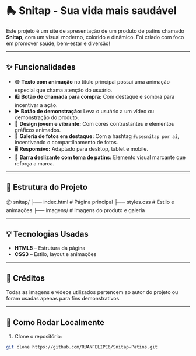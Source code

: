 # 🛼 Snitap - Sua vida mais saudável

Este projeto é um site de apresentação de um produto de patins chamado **Snitap**, com um visual moderno, colorido e dinâmico. Foi criado com foco em promover saúde, bem-estar e diversão!

---

## ✨ Funcionalidades

- 🟢 **Texto com animação** no título principal possui uma animação especial que chama atenção do usuário.
- 🛍️ **Botão de chamada para compra:** Com destaque e sombra para incentivar a ação.
- ▶️ **Botão de demonstração:** Leva o usuário a um vídeo ou demonstração do produto.
- 💖 **Design jovem e vibrante:** Com cores contrastantes e elementos gráficos animados.
- 📸 **Galeria de fotos em destaque:** Com a hashtag `#usesnitap por aí`, incentivando o compartilhamento de fotos.
- 🖥️ **Responsivo:** Adaptado para desktop, tablet e mobile.
- 🧭 **Barra deslizante com tema de patins:** Elemento visual marcante que reforça a marca.

---

## 🧱 Estrutura do Projeto

📦 snitap/
├── index.html # Página principal
├── styles.css # Estilo e animações
├── imagens/ # Imagens do produto e galeria


---

## 💡 Tecnologias Usadas

- **HTML5** – Estrutura da página
- **CSS3** – Estilo, layout e animações
  
---

## 📸 Créditos

Todas as imagens e vídeos utilizados pertencem ao autor do projeto ou foram usadas apenas para fins demonstrativos.

---

## 🚀 Como Rodar Localmente

1. Clone o repositório:
```bash
git clone https://github.com/RUANFELIPE6/Snitap-Patins.git
